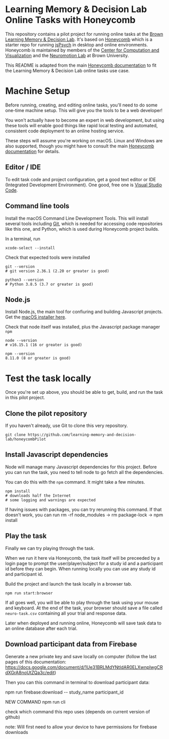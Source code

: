# Learning Memory & Decision Lab Online Tasks with Honeycomb

This repository contains a pilot project for running online tasks at the [Brown Learning Memory & Decision Lab](https://sites.brown.edu/mattlab/). It's based on [Honeycomb](https://github.com/brown-ccv/honeycomb) which is a starter repo for running [jsPsych](https://www.jspsych.org/7.3/) in desktop and online environments. Honeycomb is maintained by members of the [Center for Computation and Visualization](https://ccv.brown.edu) and the [Neuromotion Lab](http://borton.engin.brown.edu/) at Brown University.

This README is adapted from the main [Honeycomb documentation](https://brown-ccv.github.io/honeycomb-docs/) to fit the Learning Memory & Decision Lab online tasks use case.

# Machine Setup

Before running, creating, and editing online tasks, you'll need to do some one-time machine setup. This will give you the tools to be a web developer!

You won't actually have to become an expert in web development, but using these tools will enable good things like rapid local testing and automated, consistent code deployment to an online hosting service.

These steps will assume you're working on macOS. Linux and Windows are also supported, though you might have to consult the main [Honeycomb documentation](https://brown-ccv.github.io/honeycomb-docs/) for details.

## Editor / IDE

To edit task code and project configuration, get a good text editor or IDE (Integrated Development Environment). One good, free one is [Visual Studio Code](https://code.visualstudio.com/).

## Command line tools

Install the macOS Command Line Development Tools. This will install several tools including [Git](https://git-scm.com/), which is needed for accessing code repositories like this one, and Python, which is used during Honeycomb project builds.

In a terminal, run

```
xcode-select --install
```

Check that expected tools were installed

```
git --version
# git version 2.36.1 (2.20 or greater is good)

python3 --version
# Python 3.8.5 (3.7 or greater is good)
```

## Node.js

Install Node.js, the main tool for confiuring and building Javascript projects. Get the [macOS installer here](https://nodejs.org/en/download/).

Check that node itself was installed, plus the Javascript package manager `npm`

```
node --version
# v16.15.1 (16 or greater is good)

npm --version
8.11.0 (8 or greater is good)
```

# Test the task locally

Once you're set up above, you should be able to get, build, and run the task in this pilot project.

## Clone the pilot repository

If you haven't already, use Git to clone this very repository.

```
git clone https://github.com/learning-memory-and-decision-lab/honeycombPilot
```

## Install Javascript dependencies

Node will manage many Javascript dependencies for this project. Before you can run the task, you need to tell node to go fetch all the dependencies.

You can do this with the `npm` command. It might take a few minutes.

```
npm install
# downloads half the Internet
# some logging and warnings are expected
```

If having issues with packages, you can try rerunning this command. If that doesn't work, you can run rm -rf node_modules -> rm package-lock -> npm install

## Play the task

Finally we can try playing through the task.

When we run it here via Honeycomb, the task itself will be preceeded by a login page to prompt the user/player/subject for a study id and a participant id before they can begin. When running locally you can use any study id and participant id.

Build the project and launch the task locally in a browser tab.

```
npm run start:browser
```

If all goes well, you will be able to play through the task using your mouse and keyboard. At the end of the task, your browser should save a file called `neuro-task.csv` containing all your trial and response data.

Later when deployed and running online, Honeycomb will save task data to an online database after each trial.

## Download participant data from Firebase

Generate a new private key and save locally on computer (follow the last pages of this documentation: https://docs.google.com/document/d/1Ue31BRLMdYNtldAR0ELXwnpIwgCRdXGrA8noUtZQa3c/edit)

Then you can this command in terminal to download participant data:

npm run firebase:download -- study_name participant_id

NEW COMMAND
npm run cli

check which command this repo uses (depends on current version of github)

note: Will first need to allow your device to have permissions for firebase downloads
